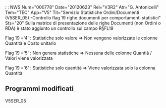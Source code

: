  :  : NWS Num="000778" Date="20120623" Rel="V3R2" Atr="G. Antonicelli" Tem="TEC" App="V5" Tit="Servizio Statistiche Ordini/Documenti (V5SER_05) -Controllo flag 19 righe documenti per comportamenti statistici" Sts="20"
Sulla matrice di presentazione delle righe Documenti (non Ordini o RDA) è stato aggiunto un controllo sul campo R§FL19

Flag 19 ='4' :  Statistiche solo valore
=> Non vengono valorizzate le colonne Quantità e Costo unitario

Flag 19 ='5' :  Non genera statistiche
=> Nessuna delle colonne Quantià / Valori viene valorizzata

Flag 19 ='6' :  Statistiche solo quantità
=> Viene valorizzata solo la colonna Quantità

Programmi modificati
--------------------
V5SER_05
